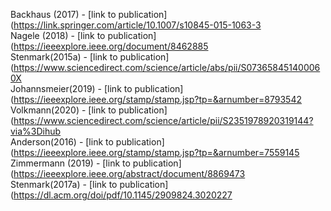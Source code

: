 Backhaus (2017) - [link to publication](https://link.springer.com/article/10.1007/s10845-015-1063-3<br />
Nagele (2018) - [link to publication](https://ieeexplore.ieee.org/document/8462885<br />
Stenmark(2015a) - [link to publication](https://www.sciencedirect.com/science/article/abs/pii/S073658451400060X<br />
Johannsmeier(2019) - [link to publication](https://ieeexplore.ieee.org/stamp/stamp.jsp?tp=&arnumber=8793542<br />
Volkmann(2020) - [link to publication](https://www.sciencedirect.com/science/article/pii/S2351978920319144?via%3Dihub<br />
Anderson(2016) - [link to publication](https://ieeexplore.ieee.org/stamp/stamp.jsp?tp=&arnumber=7559145<br />
Zimmermann (2019) - [link to publication](https://ieeexplore.ieee.org/abstract/document/8869473<br />
Stenmark(2017a) - [link to publication](https://dl.acm.org/doi/pdf/10.1145/2909824.3020227<br />
